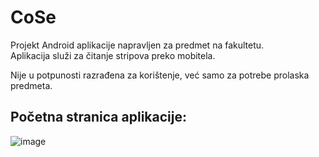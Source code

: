 # CoSe

Projekt Android aplikacije napravljen za predmet na fakultetu.  
Aplikacija služi za čitanje stripova preko mobitela.  

Nije u potpunosti razrađena za korištenje, već samo za potrebe prolaska predmeta.  

## Početna stranica aplikacije:  

![image](https://user-images.githubusercontent.com/56473997/156173590-6a7ae060-bbc5-4c2d-8721-957d6579a15e.png)

